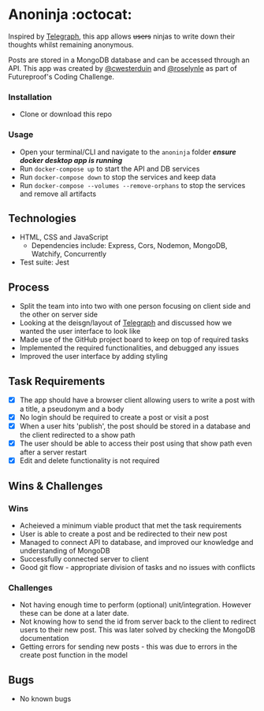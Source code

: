 # Anoninja :octocat:

Inspired by [Telegraph](https://telegra.ph/), this app allows <del>users</del> ninjas to write down their thoughts whilst remaining anonymous.

Posts are stored in a MongoDB database and can be accessed through an API. This app was created by [@cwesterduin](https://github.com/cwesterduin) and [@roselynle](https://github.com/roselynle) as part of Futureproof's Coding Challenge.

### Installation

-   Clone or download this repo 

### Usage

-   Open your terminal/CLI and navigate to the `anoninja` folder
***ensure docker desktop app is running***
-   Run `docker-compose up` to start the API and DB services
-   Run `docker-compose down` to stop the services and keep data
-   Run `docker-compose --volumes --remove-orphans` to stop the services and remove all artifacts

## Technologies

-   HTML, CSS and JavaScript
    -   Dependencies include: Express, Cors, Nodemon, MongoDB, Watchify, Concurrently
-   Test suite: Jest

## Process

-   Split the team into into two with one person focusing on client side and the other on server side
-   Looking at the deisgn/layout of [Telegraph](https://telegra.ph/) and discussed how we wanted the user interface to look like
-   Made use of the GitHub project board to keep on top of required tasks 
-   Implemented the required functionalities, and debugged any issues
-   Improved the user interface by adding styling

## Task Requirements

-   [x] The app should have a browser client allowing users to write a post with a title, a pseudonym and a body
-   [x] No login should be required to create a post or visit a post
-   [x] When a user hits 'publish', the post should be stored in a database and the client redirected to a show path
-   [x] The user should be able to access their post using that show path even after a server restart
-   [x] Edit and delete functionality is not required

## Wins & Challenges

### Wins

-   Acheieved a minimum viable product that met the task requirements
-   User is able to create a post and be redirected to their new post
-   Managed to connect API to database, and improved our knowledge and understanding of MongoDB
-   Successfully connected server to client
-   Good git flow - appropriate division of tasks and no issues with conflicts 


### Challenges

-   Not having enough time to perform (optional) unit/integration. However these can be done at a later date.
-   Not knowing how to send the id from server back to the client to redirect users to their new post. This was later solved by checking the MongoDB documentation
-   Getting errors for sending new posts - this was due to errors in the create post function in the model 

## Bugs

-   No known bugs
